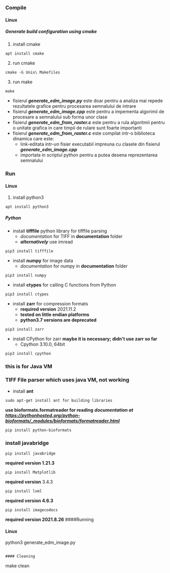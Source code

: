 ### Compile
#### Linux
##### Generate build configuration using cmake
1. install cmake
```
apt install cmake
```
2. run cmake
```
cmake -G Unix\ Makefiles
```
3. run make
```
make
```

- fisierul ***generate_edm_image.py*** este doar pentru a analiza mai repede rezultatele grafice pentru procesarea semnalului de intrare
- fisierul ***generate_edm_image.cpp*** este pentru a impementa algorimii de procesare a semnalului sub forma unor clase
- fisierul ***generate_edm_from_raster.c*** este pentru a rula algoritmii pentru o unitate grafica in care timpii de rulare sunt foarte importanti
- fisierul ***generate_edm_from_raster.c*** este compilat intr-o biblioteca dinamica care este:
	- link-editata intr-un fisier executabil impreuna cu clasele din fisierul ***generate_edm_image.cpp***
	- importata in scriptul python pentru a putea desena reprezentarea semnalului

### Run
#### Linux
1. install python3
```
apt install python3
```
##### Python
- install **tifffile** python library for tifffile parsing
	- _documentation_ for TIFF in **documentation** folder 
	- ***alternatively*** use imread
```
pip3 install tifffile 
```
- install **numpy** for image data
	- _documentation_ for numpy in **documentation** folder 
```
pip3 install numpy
```
- install **ctypes** for calling C functions from Python
```
pip3 install ctypes
```
- install **zarr** for compression formats
	- **required version** 2021.11.2
	- **tested on little endian platforms**
	- **python3.7 versions are deprecated**
```
pip3 install zarr
```
- install CPython for zarr **maybe it is necessary; didn't use zarr so far**
	- Cpython 3.10.0, 64bit
```
pip3 install cpython
```

### this is for Java VM 
### TIFF File parser which uses java VM, **not working**
- install **ant**
```
sudo apt-get install ant for building libraries
```
**use bioformats.formatreader for reading**
***documentation at https://pythonhosted.org/python-bioformats/_modules/bioformats/formatreader.html***

```
pip install python-bioformats
```
### install javabridge
```
pip install javabridge
```
**required version 1.21.3**

```
pip install Matplotlib 
```
**required version** 3.4.3

```
pip install lxml
```
**required version 4.6.3**

```
pip install imagecodecs
```
**required version 2021.8.26**
####Running
#### Linux
python3 generate_edm_image.py
```

#### Cleaning
```
make clean
```
